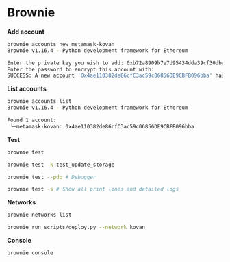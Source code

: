 # Brownie

**Add account**

```bash
brownie accounts new metamask-kovan
Brownie v1.16.4 - Python development framework for Ethereum

Enter the private key you wish to add: 0xb72a8909b7e7d95434dda39cf30dbe0dcdbb13229adaab0a3c2175353442392c
Enter the password to encrypt this account with:
SUCCESS: A new account '0x4ae110382de86cfC3ac59c06856DE9CBFB096bba' has been generated with the id 'metamask-kovan'
```

**List accounts**

```bash
brownie accounts list
Brownie v1.16.4 - Python development framework for Ethereum

Found 1 account:
 └─metamask-kovan: 0x4ae110382de86cfC3ac59c06856DE9CBFB096bba
```

**Test**

```bash
brownie test
```

```bash
brownie test -k test_update_storage
```

```bash
brownie test --pdb # Debugger
```

```bash
brownie test -s # Show all print lines and detailed logs
```

**Networks**

```bash
brownie networks list
```

```bash
brownie run scripts/deploy.py --network kovan
```

**Console**

```bash
brownie console
```